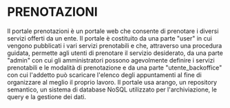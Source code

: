 # PRENOTAZIONI
Il portale prenotazioni è un portale web che consente di prenotare i diversi servizi offerti da un ente.
Il portale è costituito da una parte "user" in cui vengono pubblicati i vari servizi prenotabili e che, attraverso una procedura guidata, permette agli utenti di prenotare il servizio desiderato,
da una parte "admin" con cui gli amministratori possono agevolmente definire i servizi prenotabili e le modalità di prenotazione e da una parte "utente_backoffice" con cui l'addetto può scaricare l'elenco degli appuntamenti al fine di organizzare al meglio il proprio lavoro.
Il portale usa arango, un repository semantico, un sistema di database NoSQL utilizzato per l'archiviazione, le query e la gestione dei dati.
